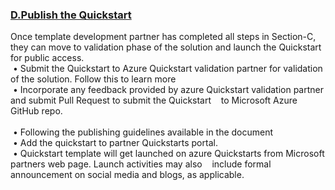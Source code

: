 
<b><u><h3>D.Publish the Quickstart</b></u></h3>
Once template development partner has completed all steps in Section-C, they can move to validation phase of the solution and launch
the Quickstart for public access.
<br>&nbsp;•	Submit the Quickstart to Azure Quickstart validation partner for validation of the solution. Follow this to learn more 
</br>&nbsp;•	Incorporate any feedback provided by azure Quickstart validation partner and submit Pull Request to submit the Quickstart 
&nbsp;&nbsp;
to 
Microsoft Azure GitHub repo.  
<br>&nbsp;•	Following the publishing guidelines available in the document
</br>&nbsp;•	Add the quickstart to partner Quickstarts portal.
<br>&nbsp;•	Quickstart template will get launched on azure Quickstarts from Microsoft partners web page. Launch activities may 
also
&nbsp;&nbsp; 
include formal announcement on social media and blogs, as applicable. </br>
